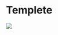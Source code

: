 <h1> Templete</h1>

<img src="https://github.com/sahil8700/Frontend/blob/master/Screenshots/Screenshot%202020-02-29%20at%208.35.01%20PM.png">
